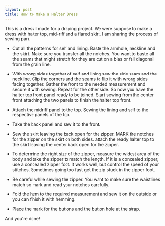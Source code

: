 ```yaml
---
layout: post
title: How to Make a Halter Dress
---
```


This is a dress I made for a draping project. We were suppose to make a dress with halter top, mid-riff and a flared skirt. I am sharing the process of sewing part.

- Cut all the patterns for self and lining. Baste the armhole, neckline and the skirt. Make sure you transfer all the notches. You want to baste all the seams that might stretch for they are cut on a bias or fall diagonal from the grain line.

- With wrong sides together of self and lining sew the side seam and the neckline. Clip the corners and the seams to flip it with wrong sides facing together. Gather the front to the needed measurement and secure it with sewing. Repeat for the other side. So now you have the halter top front panel ready to be joined. Start sewing from the center front attaching the two panels to finish the halter top front.

- Attach the midriff panel to the top. Sewing the lining and self to the respective panels of the top.

- Take the back panel and sew it to the front.

- Sew the skirt leaving the back open for the zipper. MARK the notches for the zipper on the skirt on both sides. attach the ready halter top to the skirt leaving the center back open for the zipper.

- To determine the right size of the zipper, measure the widest area of the body and take the zipper to match the length. If it is a concealed zipper, use a concealed zipper foot. It works well, but control the speed of your stitches. Sometimes going too fast get the zip stuck in the zipper foot.

- Be careful while sewing the zipper. You want to make sure the waistlines match so mark and read your notches carefully.

- Fold the hem to the required measurement and sew it on the outside or you can finish it with hemming.

- Place the mark for the buttons and the button hole at the strap.

And you're done!
